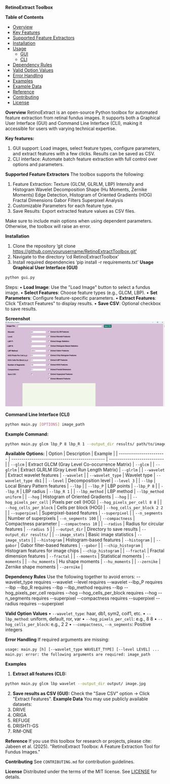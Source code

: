 **RetinoExtract Toolbox**

**Table of Contents**

- [Overview](#overview)
- [Key Features](#key-features)
- [Supported Feature Extractors](#supported-feature-extractors)
- [Installation](#installation)
- [Usage](#usage)
  - [GUI](#graphical-user-interface-gui)
  - [CLI](#command-line-interface-cli)
- [Dependency Rules](#dependency-rules)
- [Valid Option Values](#valid-option-values)
- [Error Handling](#error-handling)
- [Examples](#examples)
- [Example Data](#example-data)
- [Reference](#reference)
- [Contributing](#contributing)
- [License](#license)

**Overview**
RetinoExtract is an open-source Python toolbox for automated feature extraction from retinal fundus images. It supports both a Graphical User Interface (GUI) and Command Line Interface (CLI), making it accessible for users with varying technical expertise.

**Key features:**
1. GUI support: Load images, select feature types, configure parameters, and extract features with a few clicks. Results can be saved as CSV.
2. CLI interface: Automate batch feature extraction with full control over options and parameters.

**Supported Feature Extractors**
The toolbox supports the following:
1. Feature Extraction:
    Texture (GLCM, GLRLM, LBP)
    Intensity and Histogram
    Wavelet Decomposition
    Shape (Hu Moments, Zernike Moments)
    Edge Detection, Histogram of Oriented Gradients (HOG)
    Fractal Dimensions
    Gabor Filters
    Superpixel Analysis
2. Customizable Parameters for each feature type.
3. Save Results: Export extracted feature values as CSV files.

Make sure to include main options when using dependent parameters. Otherwise, the toolbox will raise an error.

 **Installation**
1.	Clone the repository
‘git clone https://github.com/yourusername/RetinoExtractToolbox.git’
2.	Navigate to the directory
‘cd RetinoExtractToolbox’
3.	Install required dependencies
‘pip install -r requirements.txt’
**Usage**
**Graphical User Interface (GUI)**

```bash
python gui.py
```

Steps:
•	**Load Image**: Use the "Load Image" button to select a fundus image.
•	**Select Features**: Choose feature types (e.g., GLCM, LBP).
•	**Set Parameters**: Configure feature-specific parameters.
•	**Extract Features**: Click "Extract Features" to display results.
•	**Save CSV**: Optional checkbox to save results.

**Screenshot**
![GUI Screenshot](gui_screenshot.png)

**Command Line Interface (CLI)**
```bash
python main.py [OPTIONS] image_path
```

**Example Command:**
```bash
python main.py glcm lbp_P 8 lbp_R 1 --output_dir results/ path/to/image.jpg
```

**Available Options:**
| Option                  | Description                                    | Example                     |
| ----------------------- | ---------------------------------------------- | --------------------------- |
| `--glcm`                | Extract GLCM (Gray Level Co-occurrence Matrix) | `--glcm`                    |
| `--glrlm`               | Extract GLRLM (Gray Level Run Length Matrix)   | `--glrlm`                   |
| `--wavelet`             | Extract wavelet features                       | `--wavelet`                 |
| `--wavelet_type`        | Wavelet type                                   | `--wavelet_type db1`        |
| `--level`               | Decomposition level                            | `--level 3`                 |
| `--lbp`                 | Local Binary Pattern features                  | `--lbp`                     |
| `--lbp_P`               | LBP points                                     | `--lbp_P 8`                 |
| `--lbp_R`               | LBP radius                                     | `--lbp_R 1`                 |
| `--lbp_method`          | LBP method                                     | `--lbp_method uniform`      |
| `--hog`                 | Histogram of Oriented Gradients                | `--hog`                     |
| `--hog_pixels_per_cell` | Pixels per cell (HOG)                          | `--hog_pixels_per_cell 8 8` |
| `--hog_cells_per_block` | Cells per block (HOG)                          | `--hog_cells_per_block 2 2` |
| `--superpixel`          | Superpixel-based features                      | `--superpixel`              |
| `--n_segments`          | Number of superpixels                          | `--n_segments 100`          |
| `--compactness`         | Compactness parameter                          | `--compactness 10`          |
| `--radius`              | Radius for circular features                   | `--radius 5`                |
| `--output_dir`          | Directory to save results                      | `--output_dir results/`     |
| `--image_stats`         | Basic image statistics                         | `--image_stats`             |
| `--histogram`           | Histogram-based features                       | `--histogram`               |
| `--gabor`               | Gabor filter-based features                    | `--gabor`                   |
| `--chip_histogram`      | Histogram features for image chips             | `--chip_histogram`          |
| `--fractal`             | Fractal dimension features                     | `--fractal`                 |
| `--moments`             | Statistical moments                            | `--moments`                 |
| `--hu_moments`          | Hu shape moments                               | `--hu_moments`              |
| `--zernike`             | Zernike shape moments                          | `--zernike`                 |

 **Dependency Rules**
Use the following together to avoid errors:
--wavelet_type     requires --wavelet
--level            requires --wavelet
--lbp_P            requires --lbp
--lbp_R            requires --lbp
--lbp_method       requires --lbp
--hog_pixels_per_cell  requires --hog
--hog_cells_per_block  requires --hog
--n_segments       requires --superpixel
--compactness      requires --superpixel
--radius           requires --superpixel

**Valid Option Values**
•	`--wavelet_type`: haar, db1, sym2, coif1, etc.
•	`--lbp_method`: uniform, default, ror, var
•	`--hog_pixels_per_cell`: e.g., 8 8
•	`--hog_cells_per_block`: e.g., 2 2
•	`--compactness`, `--n_segments`: Positive integers

**Error Handling**
If required arguments are missing:
```text
usage: main.py [h] [--wavelet_type WAVELET_TYPE] [--level LEVEL] ...
main.py: error: the following arguments are required: image_path
```
**Examples**
1. **Extract all features (CLI):**
```bash
python main.py glcm lbp wavelet --output_dir output/ image.jpg
```
2. **Save results as CSV (GUI):**
   Check the "Save CSV" option → Click "Extract Features".
**Example Data**
You may use publicly available datasets:
1.	DRIVE
2.	ORIGA
3.	REFUGE
4.	DRISHTI-GS
5.	RIM-ONE

 **Reference**
If you use this toolbox for research or projects, please cite:
Jabeen et al. (2025). "RetinoExtract Toolbox: A Feature Extraction Tool for Fundus Images."

 **Contributing**
See `CONTRIBUTING.md` for contribution guidelines.
 
**License**
Distributed under the terms of the MIT license.
See [LICENSE](LICENSE) for details.

